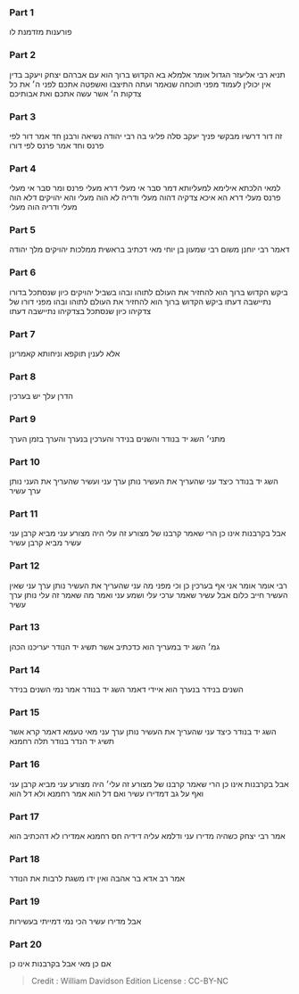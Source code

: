 
### Part 1
פורענות מזדמנת לו

### Part 2
תניא רבי אליעזר הגדול אומר אלמלא בא הקדוש ברוך הוא עם אברהם יצחק ויעקב בדין אין יכולין לעמוד מפני תוכחה שנאמר ועתה התיצבו ואשפטה אתכם לפני ה׳ את כל צדקות ה׳ אשר עשה אתכם ואת אבותיכם

### Part 3
זה דור דרשיו מבקשי פניך יעקב סלה פליגי בה רבי יהודה נשיאה ורבנן חד אמר דור לפי פרנס וחד אמר פרנס לפי דורו

### Part 4
למאי הלכתא אילימא למעליותא דמר סבר אי מעלי דרא מעלי פרנס ומר סבר אי מעלי פרנס מעלי דרא הא איכא צדקיה דהוה מעלי ודריה לא הוה מעלי והא יהויקים דלא הוה מעלי ודריה הוה מעלי

### Part 5
דאמר רבי יוחנן משום רבי שמעון בן יוחי מאי דכתיב בראשית ממלכות יהויקים מלך יהודה

### Part 6
ביקש הקדוש ברוך הוא להחזיר את העולם לתוהו ובהו בשביל יהויקים כיון שנסתכל בדורו נתיישבה דעתו ביקש הקדוש ברוך הוא להחזיר את העולם לתוהו ובהו מפני דורו של צדקיהו כיון שנסתכל בצדקיהו נתיישבה דעתו

### Part 7
אלא לענין תוקפא וניחותא קאמרינן 

### Part 8
הדרן עלך יש בערכין

### Part 9
מתני׳ השג יד בנודר והשנים בנידר והערכין בנערך והערך בזמן הערך 

### Part 10
השג יד בנודר כיצד עני שהעריך את העשיר נותן ערך עני ועשיר שהעריך את העני נותן ערך עשיר

### Part 11
אבל בקרבנות אינו כן הרי שאמר קרבנו של מצורע זה עלי היה מצורע עני מביא קרבן עני עשיר מביא קרבן עשיר

### Part 12
רבי אומר אומר אני אף בערכין כן וכי מפני מה עני שהעריך את העשיר נותן ערך עני שאין העשיר חייב כלום אבל עשיר שאמר ערכי עלי ושמע עני ואמר מה שאמר זה עלי נותן ערך עשיר

### Part 13
גמ׳ השג יד במעריך הוא כדכתיב אשר תשיג יד הנודר יעריכנו הכהן

### Part 14
השנים בנידר בנערך הוא איידי דאמר השג יד בנודר אמר נמי השנים בנידר

### Part 15
השג יד בנודר כיצד עני שהעריך את העשיר נותן ערך עני מאי טעמא דאמר קרא אשר תשיג יד הנדר בנודר תלה רחמנא

### Part 16
אבל בקרבנות אינו כן הרי שאמר קרבנו של מצורע זה עלי׳ היה מצורע עני מביא קרבן עני ואף על גב דמדירו עשיר ואם דל הוא אמר רחמנא ולא דל הוא

### Part 17
אמר רבי יצחק כשהיה מדירו עני ודלמא עליה דידיה חס רחמנא אמדירו לא דהכתיב הוא

### Part 18
אמר רב אדא בר אהבה ואין ידו משגת לרבות את הנודר 

### Part 19
אבל מדירו עשיר הכי נמי דמייתי בעשירות

### Part 20
אם כן מאי אבל בקרבנות אינו כן

>Credit : William Davidson Edition
>License : CC-BY-NC